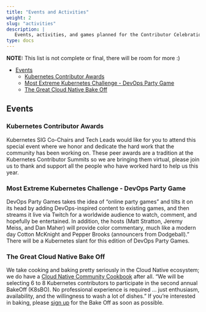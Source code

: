```yaml
---
title: "Events and Activities"
weight: 2
slug: "activities"
description: |
   Events, activities, and games planned for the Contributor Celebration
type: docs
---
```


**NOTE:** This list is not complete or final, there will be room for more :)
- [Events](#events)
  - [Kubernetes Contributor Awards](#kubernetes-contributor-awards)
  - [Most Extreme Kubernetes Challenge - DevOps Party Game](#most-extreme-kubernetes-challenge---devops-party-game)
  - [The Great Cloud Native Bake Off](#the-great-cloud-native-bake-off)

## Events

### Kubernetes Contributor Awards

Kubernetes SIG Co-Chairs and Tech Leads would like for you to attend this special
event where we honor and dedicate the hard work that the community has been
working on. These peer awards are a tradition at the Kubernetes Contributor
Summits so we are bringing them virtual, please join us to thank and support all
the people who have worked hard to help us this year.

### Most Extreme Kubernetes Challenge - DevOps Party Game

DevOps Party Games takes the idea of “online party games” and tilts it on its
head by adding DevOps-inspired content to existing games, and then streams it
live via Twitch for a worldwide audience to watch, comment, and hopefully be
entertained. In addition, the hosts (Matt Stratton, Jeremy Meiss, and Dan Maher)
will provide color commentary, much like a modern day Cotton McKnight and
Pepper Brooks (announcers from Dodgeball).” There will be a Kubernetes slant
for this edition of DevOps Party Games.

### The Great Cloud Native Bake Off

We take cooking and baking pretty seriously in the Cloud Native ecosystem; we
do have a [Cloud Native Community Cookbook] after all. “We will be selecting
6 to 8 Kubernetes contributors to participate in the second annual BakeOff
(K8sBO). No professional experience is required … just enthusiasm, availability,
and the willingness to wash a lot of dishes.” If you’re interested in baking,
please [sign up] for the Bake Off as soon as possible.


[Cloud Native Community Cookbook]: https://github.com/cncf/cloud-native-community-cookbook
[sign up]: https://forms.gle/wrRd4vM1t2LfUdxW6 